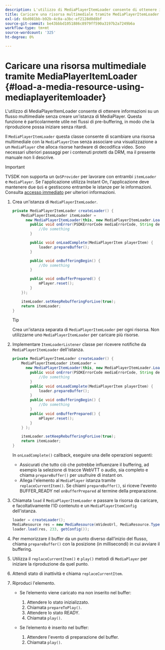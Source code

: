```yaml
---
description: L'utilizzo di MediaPlayerItemLoader consente di ottenere informazioni su un flusso multimediale senza creare un'istanza di MediaPlayer. Questa funzione è particolarmente utile nei flussi di pre-buffering, in modo che la riproduzione possa iniziare senza ritardi.
title: Caricare una risorsa multimediale tramite MediaPlayerItemLoader
exl-id: 6bd081bb-b92b-4c0a-a3bc-ef2128d0d8bf
source-git-commit: be43bbbd1051886c8979ff590a3197b2a7249b6a
workflow-type: tm+mt
source-wordcount: '325'
ht-degree: 0%

---
```


# Caricare una risorsa multimediale tramite MediaPlayerItemLoader {#load-a-media-resource-using-mediaplayeritemloader}

L&#39;utilizzo di MediaPlayerItemLoader consente di ottenere informazioni su un flusso multimediale senza creare un&#39;istanza di MediaPlayer. Questa funzione è particolarmente utile nei flussi di pre-buffering, in modo che la riproduzione possa iniziare senza ritardi.

Il `MediaPlayerItemLoader` questa classe consente di scambiare una risorsa multimediale con la `MediaPlayerItem` senza associare una visualizzazione a un `MediaPlayer` che alloca risorse hardware di decodifica video. Sono necessari ulteriori passaggi per i contenuti protetti da DRM, ma il presente manuale non li descrive.

>[!IMPORTANT]
>
>TVSDK non supporta un `QoSProvider` per lavorare con entrambi `itemLoader` e `MediaPlayer`. Se l&#39;applicazione utilizza Instant On, l&#39;applicazione deve mantenere due `QoS` e gestiscono entrambe le istanze per le informazioni. Consulta  [accesso immediato](../../content-playback-options/buffering-configuration/c-psdk-android-2.7-instant-on.md) per ulteriori informazioni.

1. Crea un&#39;istanza di `MediaPlayerItemLoader`.

   ```java
   private MediaPlayerItemLoader createLoader() { 
       MediaPlayerItemLoader itemLoader =   
         new MediaPlayerItemLoader(this, new MediaPlayerItemLoader.LoaderListener() { 
           public void onError(PSDKErrorCode mediaErrorCode, String description) { 
               //Do something 
           } 
   
           public void onLoadComplete(MediaPlayerItem playerItem) { 
               loader.prepareBuffer(); 
           } 
   
           public void onBufferingBegin() { 
               //Do something 
           } 
   
           public void onBufferPrepared() { 
               mPlayer.reset(); 
           }  
       }); 
   
       itemLoader.setKeepRebufferingForLive(true); 
       return itemLoader; 
   } 
   ```

   >[!TIP]
   >
   >Crea un&#39;istanza separata di `MediaPlayerItemLoader` per ogni risorsa. Non utilizzarne uno `MediaPlayerItemLoader` per caricare più risorse.

1. Implementare `ItemLoaderListener` classe per ricevere notifiche da `MediaPlayerItemLoader` dell&#39;istanza.

   ```java
   private MediaPlayerItemLoader createLoader() { 
       MediaPlayerItemLoader itemLoader =   
         new MediaPlayerItemLoader(this, new MediaPlayerItemLoader.LoaderListener() { 
           public void onError(PSDKErrorCode mediaErrorCode, String description) { 
               //Do something 
           } 
           public void onLoadComplete(MediaPlayerItem playerItem) { 
               loader.prepareBuffer(); 
           } 
           public void onBufferingBegin() { 
               //Do something 
           } 
           public void onBufferPrepared() { 
               mPlayer.reset(); 
           }  
       } ); 
   
       itemLoader.setKeepRebufferingForLive(true); 
       return itemLoader; 
   }
   ```

   In `onLoadComplete()` callback, eseguire una delle operazioni seguenti:

   * Assicurati che tutto ciò che potrebbe influenzare il buffering, ad esempio la selezione di tracce WebVTT o audio, sia completo e chiama `prepareBuffer()` per usufruire di instant on.
   * Allega l&#39;elemento al `MediaPlayer` istanza tramite `replaceCurrentItem()`.
   Se chiami `prepareBuffer()`, si riceve l&#39;evento BUFFER_READY nel `onBufferPrepared` al termine della preparazione.

1. Chiamata `load` il `MediaPlayerItemLoader` e passare la risorsa da caricare, e facoltativamente l’ID contenuto e un `MediaPlayerItemConfig` dell&#39;istanza.

   ```java
   loader = createLoader(); 
   MediaResource res = new MediaResource(mVideoUrl, MediaResource.Type.HLS, metadata); 
   loader.load(res, 233, getConfig());
   ```

1. Per memorizzare il buffer da un punto diverso dall’inizio del flusso, chiama `prepareBuffer()` con la posizione (in millisecondi) in cui avviare il buffering.
1. Utilizza il `replaceCurrentItem()` e `play()` metodi di `MediaPlayer` per iniziare la riproduzione da quel punto.
1. Attendi stato di inattività e chiama `replaceCurrentItem`.
1. Riproduci l&#39;elemento.

   * Se l’elemento viene caricato ma non inserito nel buffer:

      1. Attendere lo stato inizializzato.
      1. Chiamata `prepareToPlay()`.
      1. Attendere lo stato READY.
      1. Chiamata `play()`.
   * Se l’elemento è inserito nel buffer:

      1. Attendere l&#39;evento di preparazione del buffer.
      1. Chiamata `play()`.
